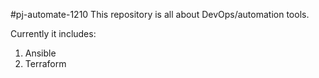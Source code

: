 #pj-automate-1210
This repository is all about DevOps/automation tools.

Currently it includes:
1. Ansible
1. Terraform
